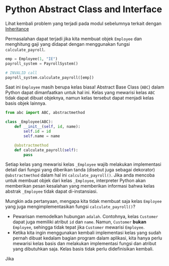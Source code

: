 # Python Abstract Class and Interface

Lihat kembali problem yang terjadi pada modul sebelumnya terkait dengan [Inheritance](python_inheritance.md)

Permasalahan dapat terjadi jika kita membuat objek `Employee` dan menghitung gaji yang didapat dengan menggunakan fungsi `calculate_payroll`.

```Python
emp = Employee(1, "IE")
payroll_system = PayrollSystem()

# INVALID call
payroll_system.calculate_payroll([emp])
```

Saat ini `Employee` masih berupa kelas biasa! Abstract Base Class (`ABC`) dalam Python dapat dimanfaatkan untuk hal ini. Kelas yang mewarisi kelas `ABC` tidak dapat dibuat objeknya, namun kelas tersebut dapat menjadi kelas basis objek lainnya.

```Python
from abc import ABC, abstractmethod

class _Employee(ABC):
    def __init__(self, id, name):
        self.id = id
        self.name = name

    @abstractmethod
    def calculate_payroll(self):
        pass 
```

Setiap kelas yang mewarisi kelas `_Employee` wajib melakukan implementasi detail dari fungsi yang diberikan tanda (disebut juga sebagai dekorator) `@abstractmethod` dalam hal ini `calculate_payroll()`. Jika anda mencoba untuk membuat objek dari kelas `_Employee`, interpreter Python akan memberikan pesan kesalahan yang memberikan informasi bahwa kelas abstrak `_Employee` tidak dapat di-instansiasi.

Mungkin ada pertanyaan, mengapa kita tidak membuat saja kelas `Employee` yang juga mengimplementasikan fungsi `calculate_payroll()`?

* Pewarisan memodelkan hubungan `adalah`. Contohnya, kelas `Customer` dapat juga memiliki atribut `id` dan `name`. Namun, `Customer` **bukan** `Employee`, sehingga tidak tepat jika `Customer` mewarisi `Employee`.
* Ketika kita ingin menggunakan kembali implementasi kelas yang sudah pernah dibuat kedalam bagian program dalam aplikasi, kita hanya perlu mewarisi kelas basis dan melakukan implementasi fungsi dan atribut yang dibutuhkan saja. Kelas basis tidak perlu didefinisikan kembali.

Jika
